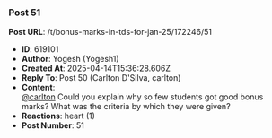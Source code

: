 ### Post 51
**Post URL**: /t/bonus-marks-in-tds-for-jan-25/172246/51
- **ID**: 619101
- **Author**: Yogesh (Yogesh1)
- **Created At**: 2025-04-14T15:36:28.606Z
- **Reply To**: Post 50 (Carlton D'Silva, carlton)
- **Content**:  
  <a class="mention" href="/u/carlton">@carlton</a>
Could you explain why so few students got good bonus marks? What was the criteria by which they were given?
- **Reactions**: heart (1)
- **Post Number**: 51

